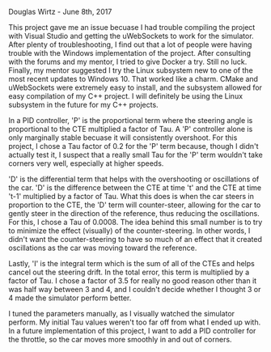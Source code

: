 Douglas Wirtz - June 8th, 2017

This project gave me an issue becuase I had trouble compiling the project with Visual Studio and getting the uWebSockets to work for the simulator. After plenty of troubleshooting, I find out that a lot of people were having trouble with the Windows implementation of the project. After consulting with the forums and my mentor, I tried to give Docker a try. Still no luck. Finally, my mentor suggested I try the Linux subsystem new to one of the most recent updates to Windows 10. That worked like a charm. CMake and uWebSockets were extremely easy to install, and the subsystem allowed for easy compilation of my C++ project. I will definitely be using the Linux subsystem in the future for my C++ projects.

In a PID controller, 'P' is the proportional term where the steering angle is proportional to the CTE multiplied a factor of Tau. A 'P' controller alone is only marginally stable becuase it will consistently overshoot. For this project, I chose a Tau factor of 0.2 for the 'P' term because, though I didn't actually test it, I suspect that a really small Tau for the 'P' term wouldn't take corners very well, especially at higher speeds.

'D' is the differential term that helps with the overshooting or oscillations of the car. 'D' is the difference between the CTE at time 't' and the CTE at time 't-1' multiplied by a factor of Tau. What this does is when the car steers in proportion to the CTE, the 'D' term will counter-steer, allowing for the car to gently steer in the direction of the reference, thus reducing the oscillations. For this, I chose a Tau of 0.0008. The idea behind this small number is to try to minimize the effect (visually) of the counter-steering. In other words, I didn't want the counter-steering to have so much of an effect that it created oscillations as the car was moving toward the reference.

Lastly, 'I' is the integral term which is the sum of all of the CTEs and helps cancel out the steering drift. In the total error, this term is multiplied by a factor of Tau. I chose a factor of 3.5 for really no good reason other than it was half way between 3 and 4, and I couldn't decide whether I thought 3 or 4 made the simulator perform better.

I tuned the parameters manually, as I visually watched the simulator perform. My initial Tau values weren't too far off from what I ended up with. In a future implementation of this project, I want to add a PID controller for the throttle, so the car moves more smoothly in and out of corners.
